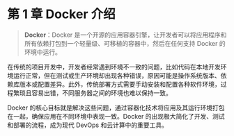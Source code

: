 # 第 1 章  Docker 介绍

> **Docker**：Docker 是一个开源的应用容器引擎，让开发者可以将应用程序和所有依赖打包到一个轻量级、可移植的容器中，然后在任何支持 Docker 的环境中运行。

在传统的项目开发中，开发者经常遇到环境不一致的问题，比如代码在本地开发环境运行正常，但在测试或生产环境却出现各种错误，原因可能是操作系统版本、依赖库版本或配置差异。此外，传统部署方式需要手动安装和配置各种软件环境，过程繁琐且容易出错，不同服务器之间的环境也难以保持一致。

Docker 的核心目标就是解决这些问题，通过容器化技术将应用及其运行环境打包在一起，确保应用在不同环境中表现一致。Docker 的出现极大简化了开发、测试和部署的流程，成为现代 DevOps 和云计算中的重要工具。